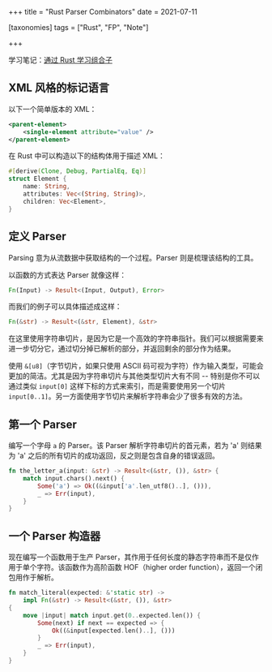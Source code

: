 +++
title = "Rust Parser Combinators"
date = 2021-07-11

[taxonomies]
tags = ["Rust", "FP", "Note"]

+++

学习笔记：[通过 Rust 学习组合子](https://bodil.lol/parser-combinators/)

## XML 风格的标记语言

以下一个简单版本的 XML：

```xml
<parent-element>
    <single-element attribute="value" />
</parent-element>
```

在 Rust 中可以构造以下的结构体用于描述 XML：

```rs
#[derive(Clone, Debug, PartialEq, Eq)]
struct Element {
    name: String,
    attributes: Vec<(String, String)>,
    children: Vec<Element>,
}
```

## 定义 Parser

Parsing 意为从流数据中获取结构的一个过程。Parser 则是梳理该结构的工具。

以函数的方式表达 Parser 就像这样：

```rs
Fn(Input) -> Result<(Input, Output), Error>
```

而我们的例子可以具体描述成这样：

```rs
Fn(&str) -> Result<(&str, Element), &str>
```

在这里使用字符串切片，是因为它是一个高效的字符串指针。我们可以根据需要来进一步切分它，通过切分掉已解析的部分，并返回剩余的部分作为结果。

使用 `&[u8]`（字节切片，如果只使用 ASCII 码可视为字符）作为输入类型，可能会更加的简洁。尤其是因为字符串切片与其他类型切片大有不同 -- 特别是你不可以通过类似 `input[0]` 这样下标的方式来索引，而是需要使用另一个切片 `input[0..1]`。另一方面使用字节切片来解析字符串会少了很多有效的方法。

## 第一个 Parser

编写一个字母 `a` 的 Parser。该 Parser 解析字符串切片的首元素，若为 'a' 则结果为 'a' 之后的所有切片的成功返回，反之则是包含自身的错误返回。

```rs
fn the_letter_a(input: &str) -> Result<(&str, ()), &str> {
    match input.chars().next() {
        Some('a') => Ok((&input['a'.len_utf8()..], ())),
        _ => Err(input),
    }
}
```

## 一个 Parser 构造器

现在编写一个函数用于生产 Parser，其作用于任何长度的静态字符串而不是仅作用于单个字符。该函数作为高阶函数 HOF（higher order function），返回一个闭包用作于解析。

```rs
fn match_literal(expected: &'static str) ->
    impl Fn(&str) -> Result<(&str, ()), &str>
{
    move |input| match input.get(0..expected.len()) {
        Some(next) if next == expected => {
            Ok((&input[expected.len()..], ()))
        }
        _ => Err(input),
    }
}
```
